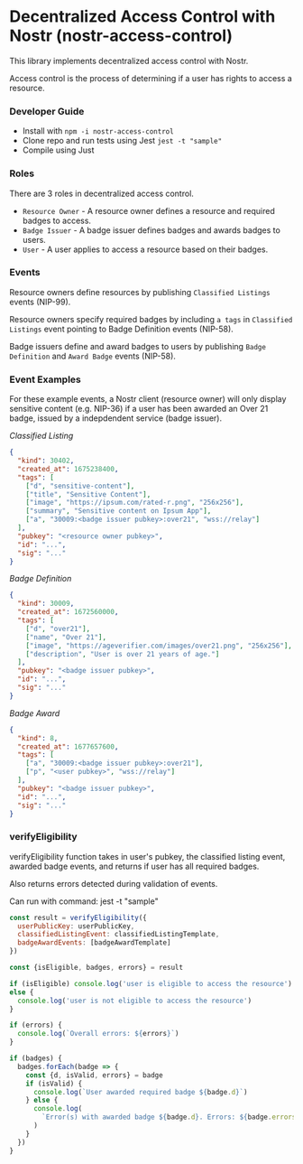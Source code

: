 # Decentralized Access Control with Nostr (nostr-access-control)

This library implements decentralized access control with Nostr.

Access control is the process of determining if a user has rights to access a resource.

### Developer Guide

- Install with `npm -i nostr-access-control`
- Clone repo and run tests using Jest `jest -t "sample"`
- Compile using Just

### Roles

There are 3 roles in decentralized access control.

- `Resource Owner` - A resource owner defines a resource and required badges to access.
- `Badge Issuer` - A badge issuer defines badges and awards badges to users.
- `User` - A user applies to access a resource based on their badges.

### Events

Resource owners define resources by publishing `Classified Listings` events (NIP-99).

Resource owners specify required badges by including `a tags` in `Classified Listings` event pointing to Badge Definition events (NIP-58).

Badge issuers define and award badges to users by publishing `Badge Definition` and `Award Badge` events (NIP-58).

### Event Examples

For these example events, a Nostr client (resource owner) will only display sensitive content (e.g. NIP-36) if a user has been awarded an Over 21 badge, issued by a indepdendent service (badge issuer).

_Classified Listing_

```json
{
  "kind": 30402,
  "created_at": 1675238400,
  "tags": [
    ["d", "sensitive-content"],
    ["title", "Sensitive Content"],
    ["image", "https://ipsum.com/rated-r.png", "256x256"],
    ["summary", "Sensitive content on Ipsum App"],
    ["a", "30009:<badge issuer pubkey>:over21", "wss://relay"]
  ],
  "pubkey": "<resource owner pubkey>",
  "id": "...",
  "sig": "..."
}
```

_Badge Definition_

```json
{
  "kind": 30009,
  "created_at": 1672560000,
  "tags": [
    ["d", "over21"],
    ["name", "Over 21"],
    ["image", "https://ageverifier.com/images/over21.png", "256x256"],
    ["description", "User is over 21 years of age."]
  ],
  "pubkey": "<badge issuer pubkey>",
  "id": "...",
  "sig": "..."
}
```

_Badge Award_

```json
{
  "kind": 8,
  "created_at": 1677657600,
  "tags": [
    ["a", "30009:<badge issuer pubkey>:over21"],
    ["p", "<user pubkey>", "wss://relay"]
  ],
  "pubkey": "<badge issuer pubkey>",
  "id": "...",
  "sig": "..."
}
```

### verifyEligibility

verifyEligibility function takes in user's pubkey, the classified listing event, awarded badge events, and returns if user has all required badges.

Also returns errors detected during validation of events.

Can run with command: jest -t "sample"

```js
const result = verifyEligibility({
  userPublicKey: userPublicKey,
  classifiedListingEvent: classifiedListingTemplate,
  badgeAwardEvents: [badgeAwardTemplate]
})

const {isEligible, badges, errors} = result

if (isEligible) console.log('user is eligible to access the resource')
else {
  console.log('user is not eligible to access the resource')
}

if (errors) {
  console.log(`Overall errors: ${errors}`)
}

if (badges) {
  badges.forEach(badge => {
    const {d, isValid, errors} = badge
    if (isValid) {
      console.log(`User awarded required badge ${badge.d}`)
    } else {
      console.log(
        `Error(s) with awarded badge ${badge.d}. Errors: ${badge.errors}`
      )
    }
  })
}
```
